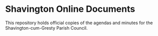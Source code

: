 # Shavington Online Documents
This repository holds official copies of the agendas and minutes for the Shavington-cum-Gresty Parish Council. 
